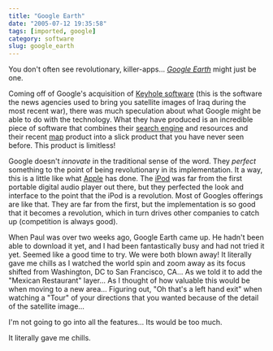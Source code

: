 ```yaml
---
title: "Google Earth"
date: "2005-07-12 19:35:58"
tags: [imported, google]
category: software
slug: google_earth
---
```


You don't often see revolutionary, killer-apps...
<em><a href="http://earth.google.com/">Google Earth</a></em> might just be one.

Coming off of Google's acquisition of
<a href="http://www.google.com/press/pressrel/keyhole.html">Keyhole software</a>
(this is the software the news agencies used to bring you satellite images of
Iraq during the most recent war), there was much speculation about what Google
might be able to do with the technology. What they have produced is an
incredible piece of software that combines their
<a href="http://www.google.com">search engine</a> and resources and their recent
<a href="http://maps.google.com/">map</a> product into a slick product that you
have never seen before. This product is limitless!

Google doesn't <em>innovate</em> in the traditional sense of the word. They
<em>perfect</em> something to the point of being revolutionary in its
implementation. It a way, this is a little like what
<a href="http://www.apple.com">Apple</a> has done. The
<a href="http://www.ipod.com">iPod</a> was far from the first portable digital
audio player out there, but they perfected the look and interface to the point
that the iPod is a revolution. Most of Googles offerings are like that. They are
far from the first, but the implementation is so good that it becomes a
revolution, which in turn drives other companies to catch up (competition is
always good).

When Paul was over two weeks ago, Google Earth came up. He hadn't been able to
download it yet, and I had been fantastically busy and had not tried it yet.
Seemed like a good time to try. We were both blown away! It literally gave me
chills as I watched the world spin and zoom away as its focus shifted from
Washington, DC to San Francisco, CA... As we told it to add the "Mexican
Restaurant" layer... As I thought of how valuable this would be when moving to a
new area... Figuring out, "Oh that's a left hand exit" when watching a "Tour" of
your directions that you wanted because of the detail of the satellite image...

I'm not going to go into all the features... Its would be too much.

It literally gave me chills.
